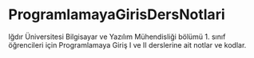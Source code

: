 # ProgramlamayaGirisDersNotlari
Iğdır Üniversitesi Bilgisayar ve Yazılım Mühendisliği bölümü 1. sınıf öğrencileri için Programlamaya Giriş I ve II derslerine ait notlar ve kodlar.
